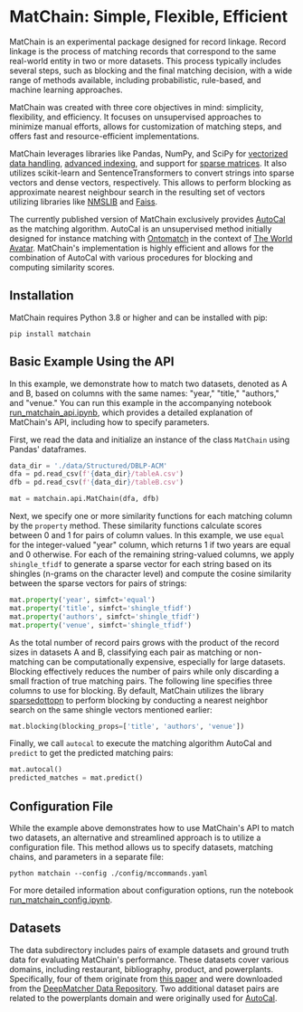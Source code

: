 # MatChain: Simple, Flexible, Efficient

MatChain is an experimental package designed for record linkage. Record linkage is the process of matching records that correspond to the same real-world entity in two or more datasets. This process typically includes several steps, such as blocking and the final matching decision, with a wide range of methods available, including probabilistic, rule-based, and machine learning approaches.

MatChain was created with three core objectives in mind: simplicity, flexibility, and efficiency. It focuses on unsupervised approaches to minimize manual efforts, allows for customization of matching steps, and offers fast and resource-efficient implementations.

MatChain leverages libraries like Pandas, NumPy, and SciPy for [vectorized data handling](https://ipython-books.github.io/45-understanding-the-internals-of-numpy-to-avoid-unnecessary-array-copying/), [advanced indexing](https://numpy.org/doc/stable/user/basics.indexing.html#advanced-indexing), and support for [sparse matrices](https://docs.scipy.org/doc/scipy/tutorial/sparse.html).
It also utilizes scikit-learn and SentenceTransformers to convert strings into sparse vectors and dense vectors, respectively. This allows to perform blocking as approximate nearest neighbour search in the resulting set of vectors utilizing libraries like [NMSLIB](https://github.com/nmslib/nmslib) and [Faiss](https://github.com/facebookresearch/faiss).

The currently published version of MatChain exclusively provides [AutoCal](https://como.ceb.cam.ac.uk/preprints/293/) as the matching algorithm. AutoCal is an unsupervised method initially designed for instance matching with [Ontomatch](https://github.com/cambridge-cares/TheWorldAvatar/tree/main/Agents/OntoMatchAgent) in the context of [The World Avatar](https://theworldavatar.io/).
MatChain's implementation is highly efficient and allows
for the combination of AutoCal with various procedures for blocking and computing similarity scores.

## Installation

MatChain requires Python 3.8 or higher and can be installed with pip:

``` console
pip install matchain
```


## Basic Example Using the API

In this example, we demonstrate how to match two datasets, denoted as A and B, based on columns with the same names: "year," "title," "authors," and "venue." You can run this example in the accompanying notebook [run_matchain_api.ipynb](https://github.com/ae3000/matchain/blob/main/notebooks/run_matchain_api.ipynb), which provides a detailed explanation of MatChain's API, including how to specify parameters.

First, we read the data and initialize an instance of the class ```MatChain``` using Pandas' dataframes.

``` python
data_dir = './data/Structured/DBLP-ACM'
dfa = pd.read_csv(f'{data_dir}/tableA.csv')
dfb = pd.read_csv(f'{data_dir}/tableB.csv')

mat = matchain.api.MatChain(dfa, dfb)
```

Next, we specify one or more similarity functions for each matching column by the ```property``` method. These similarity functions calculate scores between 0 and 1 for pairs of column values. In this example, we use ```equal``` for the integer-valued "year" column, which returns 1 if two years are equal and 0 otherwise. For each of the remaining string-valued columns, we apply ```shingle_tfidf``` to generate a sparse vector for each string based on its shingles (n-grams on the character level) and compute the cosine similarity between the sparse vectors for pairs of strings:

``` python
mat.property('year', simfct='equal')
mat.property('title', simfct='shingle_tfidf')
mat.property('authors', simfct='shingle_tfidf')
mat.property('venue', simfct='shingle_tfidf')
```

As the total number of record pairs grows with the product of the record sizes in datasets A and B, classifying each pair as matching or non-matching can be computationally expensive, especially for large datasets. Blocking effectively reduces the number of pairs while only discarding a small fraction of true matching pairs. The following line specifies three columns to use for blocking. By default, MatChain utilizes the library [sparsedottopn](https://github.com/ing-bank/sparse_dot_topn) to perform blocking by conducting a nearest neighbor search on the same shingle vectors mentioned earlier:

``` python
mat.blocking(blocking_props=['title', 'authors', 'venue'])
```

Finally, we call ```autocal``` to execute the matching algorithm AutoCal and ```predict``` to get the predicted matching pairs:

``` python
mat.autocal()
predicted_matches = mat.predict()
```


## Configuration File

While the example above demonstrates how to use MatChain's API to match two datasets, an alternative and streamlined approach is to utilize a configuration file. This method allows us to specify datasets, matching chains, and parameters in a separate file:

``` console
python matchain --config ./config/mccommands.yaml
```

For more detailed information about configuration options, run the notebook [run_matchain_config.ipynb](https://github.com/ae3000/matchain/blob/main/notebooks/run_matchain_config.ipynb).



## Datasets

The data subdirectory includes pairs of example datasets and ground truth data for evaluating MatChain's performance. These datasets cover various domains, including restaurant, bibliography, product, and powerplants. Specifically, four of them originate from [this paper](https://dbs.uni-leipzig.de/files/research/publications/2010-9/pdf/EvaluationOfEntityResolutionApproaches_vldb2010_CameraReady.pdf) and were downloaded from the [DeepMatcher Data Repository](https://github.com/anhaidgroup/deepmatcher/blob/master/Datasets.md). Two additional dataset pairs are related to the powerplants domain and were originally used for [AutoCal](https://como.ceb.cam.ac.uk/preprints/293/).
